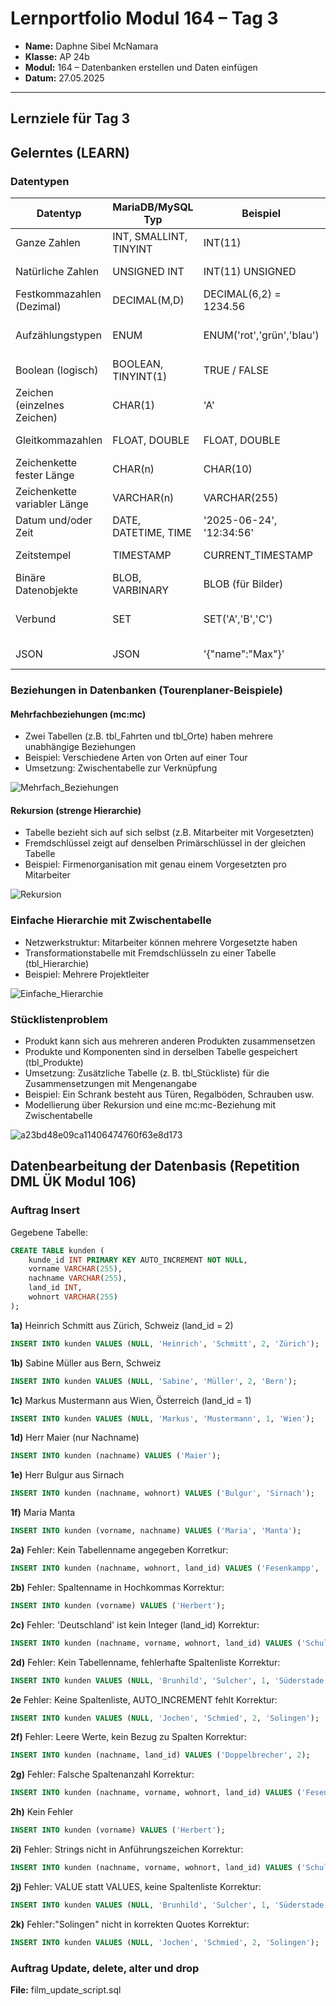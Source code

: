# Lernportfolio Modul 164 – Tag 3
- **Name:** Daphne Sibel McNamara
- **Klasse:** AP 24b
- **Modul:** 164 – Datenbanken erstellen und Daten einfügen  
- **Datum:** 27.05.2025

---


## Lernziele für Tag 3





## Gelerntes (LEARN)



### Datentypen
| Datentyp                     | MariaDB/MySQL Typ      | Beispiel                  | Bemerkung / Einstellungen                 |
| ---------------------------- | ---------------------- | ------------------------- | ----------------------------------------- |
| Ganze Zahlen                 | INT, SMALLINT, TINYINT | INT(11)                   | Ganze Zahlen, Standard für Integer        |
| Natürliche Zahlen            | UNSIGNED INT           | INT(11) UNSIGNED          | Nur positive Werte (inkl. 0)              |
| Festkommazahlen (Dezimal)    | DECIMAL(M,D)           | DECIMAL(6,2) = 1234.56    | M=Gesamtstellen, D=Nachkommastellen       |
| Aufzählungstypen             | ENUM                   | ENUM('rot','grün','blau') | Auswahl aus vorgegebenen Werten           |
| Boolean (logisch)            | BOOLEAN, TINYINT(1)    | TRUE / FALSE              | Wahr/Falsch Werte                         |
| Zeichen (einzelnes Zeichen)  | CHAR(1)                | 'A'                       | Feste Länge 1 Zeichen                     |
| Gleitkommazahlen             | FLOAT, DOUBLE          | FLOAT, DOUBLE             | Ungenaue Dezimalwerte                     |
| Zeichenkette fester Länge    | CHAR(n)                | CHAR(10)                  | Feste Länge n Zeichen                     |
| Zeichenkette variabler Länge | VARCHAR(n)             | VARCHAR(255)              | Variable Länge, bis n Zeichen             |
| Datum und/oder Zeit          | DATE, DATETIME, TIME   | '2025-06-24', '12:34:56'  | Datum, Zeit, oder beides                  |
| Zeitstempel                  | TIMESTAMP              | CURRENT\_TIMESTAMP        | Automatisch Zeitstempel                   |
| Binäre Datenobjekte          | BLOB, VARBINARY        | BLOB (für Bilder)         | Variable Länge, binäre Daten              |
| Verbund                      | SET                    | SET('A','B','C')          | Mehrfachauswahl aus vordefinierten Werten |
| JSON                         | JSON                   | '{"name":"Max"}'          | JSON-Format, strukturierte Daten          |


### Beziehungen in Datenbanken (Tourenplaner-Beispiele)

#### Mehrfachbeziehungen (mc:mc)
- Zwei Tabellen (z.B. tbl_Fahrten und tbl_Orte) haben mehrere unabhängige Beziehungen
- Beispiel: Verschiedene Arten von Orten auf einer Tour
- Umsetzung: Zwischentabelle zur Verknüpfung

  
![Mehrfach_Beziehungen](https://github.com/user-attachments/assets/fb51bfea-2bd3-41e3-9307-c98e08c6dc40)


#### Rekursion (strenge Hierarchie)
- Tabelle bezieht sich auf sich selbst (z.B. Mitarbeiter mit Vorgesetzten)
- Fremdschlüssel zeigt auf denselben Primärschlüssel in der gleichen Tabelle
- Beispiel: Firmenorganisation mit genau einem Vorgesetzten pro Mitarbeiter

  
![Rekursion](https://github.com/user-attachments/assets/42c7eb03-440a-4225-91f0-1d0daf892208)


### Einfache Hierarchie mit Zwischentabelle
- Netzwerkstruktur: Mitarbeiter können mehrere Vorgesetzte haben
- Transformationstabelle mit Fremdschlüsseln zu einer Tabelle (tbl_Hierarchie)
- Beispiel: Mehrere Projektleiter

  
![Einfache_Hierarchie](https://github.com/user-attachments/assets/772afb65-1a73-4fdb-8eec-872389113dd8)


### Stücklistenproblem
- Produkt kann sich aus mehreren anderen Produkten zusammensetzen
- Produkte und Komponenten sind in derselben Tabelle gespeichert (tbl_Produkte)
- Umsetzung: Zusätzliche Tabelle (z. B. tbl_Stückliste) für die Zusammensetzungen mit Mengenangabe
- Beispiel: Ein Schrank besteht aus Türen, Regalböden, Schrauben usw.
- Modellierung über Rekursion und eine mc:mc-Beziehung mit Zwischentabelle


![a23bd48e09ca11406474760f63e8d173](https://github.com/user-attachments/assets/5973c251-7b96-4b99-b9bd-ba67a8e5065e)





## Datenbearbeitung der Datenbasis (Repetition DML ÜK Modul 106)


### Auftrag Insert

Gegebene Tabelle:

```sql
CREATE TABLE kunden (
    kunde_id INT PRIMARY KEY AUTO_INCREMENT NOT NULL, 
    vorname VARCHAR(255), 
    nachname VARCHAR(255), 
    land_id INT, 
    wohnort VARCHAR(255)
);
```

**1a)** Heinrich Schmitt aus Zürich, Schweiz (land_id = 2)
```sql
INSERT INTO kunden VALUES (NULL, 'Heinrich', 'Schmitt', 2, 'Zürich');
```

**1b)** Sabine Müller aus Bern, Schweiz
```sql
INSERT INTO kunden VALUES (NULL, 'Sabine', 'Müller', 2, 'Bern');
```

**1c)** Markus Mustermann aus Wien, Österreich (land_id = 1)
```sql
INSERT INTO kunden VALUES (NULL, 'Markus', 'Mustermann', 1, 'Wien');
```

**1d)** Herr Maier (nur Nachname)
```sql
INSERT INTO kunden (nachname) VALUES ('Maier');
```

**1e)** Herr Bulgur aus Sirnach
```sql
INSERT INTO kunden (nachname, wohnort) VALUES ('Bulgur', 'Sirnach');
```

**1f)** Maria Manta
```sql
INSERT INTO kunden (vorname, nachname) VALUES ('Maria', 'Manta');
```


**2a)** Fehler: Kein Tabellenname angegeben
Korretkur:
```sql
INSERT INTO kunden (nachname, wohnort, land_id) VALUES ('Fesenkampp', 'Duis-burg', 3);
```

**2b)** Fehler: Spaltenname in Hochkommas
Korrektur:
```sql
INSERT INTO kunden (vorname) VALUES ('Herbert');
```

**2c)** Fehler: 'Deutschland' ist kein Integer (land_id)
Korrektur:
```sql
INSERT INTO kunden (nachname, vorname, wohnort, land_id) VALUES ('Schulter', 'Albert', 'Duisburg', 1);
```

**2d)** Fehler: Kein Tabellenname, fehlerhafte Spaltenliste
Korrektur:
```sql
INSERT INTO kunden VALUES (NULL, 'Brunhild', 'Sulcher', 1, 'Süderstade');
```

**2e** Fehler: Keine Spaltenliste, AUTO_INCREMENT fehlt
Korrektur:
```sql
INSERT INTO kunden VALUES (NULL, 'Jochen', 'Schmied', 2, 'Solingen');
```

**2f)** Fehler: Leere Werte, kein Bezug zu Spalten
Korrektur:
```sql
INSERT INTO kunden (nachname, land_id) VALUES ('Doppelbrecher', 2);
```

**2g)** Fehler: Falsche Spaltenanzahl
Korrektur:
```sql
INSERT INTO kunden (nachname, vorname, wohnort, land_id) VALUES ('Fesenkampp', 'Christoph', 'Duisburg', 3);
```

**2h)** Kein Fehler
```sql
INSERT INTO kunden (vorname) VALUES ('Herbert');
```

**2i)** Fehler: Strings nicht in Anführungszeichen
Korrektur:
```sql
INSERT INTO kunden (nachname, vorname, wohnort, land_id) VALUES ('Schulter', 'Albert', 'Duisburg', 1);
```

**2j)** Fehler: VALUE statt VALUES, keine Spaltenliste
Korrektur:
```sql
INSERT INTO kunden VALUES (NULL, 'Brunhild', 'Sulcher', 1, 'Süderstade');
```

**2k)**  Fehler:"Solingen" nicht in korrekten Quotes
Korrektur:
```sql
INSERT INTO kunden VALUES (NULL, 'Jochen', 'Schmied', 2, 'Solingen');
```

### Auftrag Update, delete, alter und drop

**File:** film_update_script.sql



